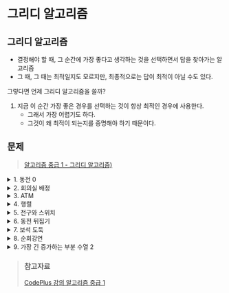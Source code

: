 # 그리디 알고리즘
## 그리디 알고리즘
- 결정해야 할 때, 그 순간에 가장 좋다고 생각하는 것을 선택하면서 답을 찾아가는 알고리즘
- 그 때, 그 때는 최적일지도 모르지만, 최종적으로는 답이 최적이 아닐 수도 있다.

그렇다면 언제 그리디 알고리즘을 쓸까?
1. 지금 이 순간 가장 좋은 경우를 선택하는 것이 항상 최적인 경우에 사용한다.
    - 그래서 가장 어렵기도 하다.
    - 그것이 왜 최적이 되는지를 증명해야 하기 때문이다.
## 문제
> [알고리즘 중급 1 - 그리디 알고리즘)](https://www.acmicpc.net/workbook/view/3977)

<details>
<summary>1. 동전 0</summary>
<div markdown='1'>

- 준규가 가지고 있는 동전은 총 N종류 이고, 각각의 동전을 매우 많이 가지고 있다.
- 동전을 적절히 사용해서 그 가치의 합을 K로 만드려고 한다. 이 때 필요한 동전 개수의 최소값을 구하는 프로그램을 작성하시오.
- N개의 줄에 동전의 가치 Ai가 오름차순으로 주어진다. (1 <= Ai <= 1000000, A1=1,i>=2인 경우에는 Ai는 Ai-1의 배수)
- 가치가 Ai인 동전을 Ai+1/Ai개보다 적게 사용한 것이 정답이다. (i<N)
- Ai를 Ai+1/Ai개 사용했다면 Ai+1 1개로 변경하면 더 최소가 된다.
- 다음을 증명하면 그리디 알고리즘을 증명할 수 있다.
- 모든 정답 중에서 Ai를 사용하지 않고 만든 것 중 K의 최댓값은 Ai-1이다.
> 증명
> - Ai는 최대 Ai+1/Ai개 사용할 수 있기 때문에, Ai를 사용하지 않고 만들 수 있는 최대 금액은 다음과 같다.
> - (A2/A1-1)A1 + (A3/A2-1)A2 + ... + (Ai/Ai-1 -1)Ai-1
> - 식을 정리하면 (A2 - A1) + (A3 - A2) + ... + (Ai - Ai-1)
> - 더 정리하면 Ai-A1 = Ai - 1 이다.
> - 따라서, K >= Ai면 Ai가 꼭 포함되어야 한다. Ai가 포함되었다고 해도 K < Ai+1이면 최소를 만들 수 없다.

- 위의 증명을 통해서 그리디 방법이 맞음을 알 수 있다.
- Ai <= K < Ai+1 라면 Ai가 꼭 하나 포함되어야 하고 이제 K-Ai를 최소로 만들면 된다.
- K-Ai를 최소로 만드는 것도 그리디 알고리즘을 이용할 수 있다.

```java
import java.io.*;
import java.util.*;

public class Main {
    public static void main(String[] args) throws Exception {
        BufferedReader br = new BufferedReader(new InputStreamReader(System.in));
        StringTokenizer stk = new StringTokenizer(br.readLine());
        int n = Integer.parseInt(stk.nextToken());
        int k = Integer.parseInt(stk.nextToken());
        int[] ary = new int[n];
        int ans =0;
        for (int i = n-1; i >=0; i--) {
            ary[i] = Integer.parseInt(br.readLine());
        }
        for (int i = 0; i <n ; i++) {
            if(ary[i]<=k){
                int tmp = k/ary[i];
                ans += tmp;
                k = k%ary[i];
            }
            if(k==0) break;
        }
        System.out.println(ans);
    }
}
```
</div>
</details>

<details>
<summary>2. 회의실 배정</summary>
<div markdown='1'>

- 한 개의 회의실이 있는데 이를 사용하고자 하는 n개의 회의들에 대하여 회의실 사용표를 만들려고 한다.
- 각 회의 i에 대해 시작시간과 끝나는 시간이 주어져 있고, 각 회의가 겹치지 않게 하면서 회의실을 사용할 수 있는 최대 수의 회의를 찾아라
- 단, 회의는 한번 시작하면 중간에 중단될 수 없으며 한 회의가 끝나는 것과 동시에 다음 회의가 시작될 수 있다.
- 회의의 시작시간과 끝나는 시간이 같을 수도 있다.
- 이 경우에는 시작하자마자 끝나는 것으로 생각하면 된다.
- 일찍 시작하는 회의를 배정하는 것, 짧은 회의를 먼저 배정하는 방법 둘 다 반례가 있다.
> 증명
> - i1, i2, i3, ... ,ik를 그리디 알고리즘으로 선택한 정답이라고 하자.
> - j1, j2, j3 ..., jm을 i1= j1, i2 = j2, ... ,ir = jr 중에서 r이 가장 큰 최적해라고 하자
> - jr+1보다 일찍 끝나는 ir+1이 있다고 했을 때, jr+1을 ir+1로 바꿔도 정답이다.

```java
import java.io.*;
import java.util.*;

public class Main {
    public static void main(String[] args) throws Exception {
        BufferedReader br = new BufferedReader(new InputStreamReader(System.in));
        int n = Integer.parseInt(br.readLine());
        PriorityQueue<Time> times = new PriorityQueue<>();
        for (int i = 0; i < n; i++) {
            StringTokenizer stk = new StringTokenizer(br.readLine());
            int s = Integer.parseInt(stk.nextToken());
            int e = Integer.parseInt(stk.nextToken());
            times.add(new Time(s,e));
        }
        int ans = 0;
        int chk = 0;
        while(!times.isEmpty()){
            Time now = times.poll();
            if(chk<=now.start){
                chk = now.end;
                ans++;
            }
        }
        System.out.println(ans);
    }
    static class Time implements Comparable<Time>{
        int start;
        int end;

        public Time(int start, int end) {
            this.start = start;
            this.end = end;
        }

        @Override
        public int compareTo(Time o) {
            if(this.end==o.end) return Integer.compare(this.start,o.start);
            return Integer.compare(this.end,o.end);
        }
    }
}
```
</div>
</details>

<details>
<summary>3. ATM</summary>
<div markdown='1'>

- 인하은행에는 ATM이 1대밖에 없다
- 지금 이 ATM앞에 N명의 사람들이 줄을 서 있다.
- 사람은 1번부터 N번까지 번호가 매겨져 있으며, i번 사람이 돈을 인출하는데 걸리는 시간은 Pi분이다.
- 사람들이 줄을 서는 순서에 따라서, 돈을 인출하는데 필요한 시간의 합이 달라지게 된다.
- 줄을 서 있는 사람의 수 N과 각 사람이 돈을 인출하는데 걸리는 시간 Pi가 주어졌을 때, 각사람이 돈을 인출하는데 필요한 시간의 합의 최소값을 구하는 문제
- 기다리는 시간이 짧은 사람부터 ATM을 인출하는 것이 좋다.
```java
import java.io.*;
import java.util.*;

public class Main {
    public static void main(String[] args) throws Exception {
        BufferedReader br = new BufferedReader(new InputStreamReader(System.in));
        int n = Integer.parseInt(br.readLine());
        People[] people = new People[n];
        int[] ary = new int[n];
        StringTokenizer stk = new StringTokenizer(br.readLine());
        for (int i = 0; i < n; i++) {
            int t = Integer.parseInt(stk.nextToken());
            people[i] = new People(i,t);
        }
        Arrays.sort(people);
        ary[0] = people[0].time;
        for (int i = 1; i < n; i++) {
            ary[i] = people[i].time + ary[i-1];
        }
        System.out.println(Arrays.stream(ary).sum());
    }
    static class People implements Comparable<People>{
        int number;
        int time;
        public People(int n, int t) {
            this.number = n;
            this.time = t;
        }

        @Override
        public int compareTo(People o) {
            if(this.time==o.time) return Integer.compare(this.number,o.number);
            return Integer.compare(this.time,o.time);
        }
    }
}
```
</div>
</details>

<details>
<summary>4. 행렬</summary>
<div markdown='1'>

- 0과 1로만 이루어진 행렬 A와 행렬 B가 있다. 이 때, 행렬 A를 행렬 B로 바꾸는데 필요한 연산의 횟수의 최소값을 구하는 문제
- 행렬을 변환하는 연산을 어떤 3*3크기의 부분 행렬에 있는 모든 원소를 뒤집는 것이다.
- (0,0)을 바꿀 수 있는 방법은 하나밖에 없다.
- (0,0)을 바꾸고 나면, (0,1)을 바꿀 수 있는 방법은 하나 밖에 없다.
- 이런식으로 계속 반복하게 된다면 왼쪽 위칸 기준 3*3크기의 부분 행렬에 들어있는 값은 A와 B가 같다. 이렇게 나머지 칸들도 진행하면 된다.
```java
import java.io.*;
import java.util.*;

public class Main {
    static int n,m;
    static int[][] first;
    static int[][] second;
    public static void main(String[] args) throws Exception {
        BufferedReader br = new BufferedReader(new InputStreamReader(System.in));
        StringTokenizer stk = new StringTokenizer(br.readLine());
        n = Integer.parseInt(stk.nextToken());
        m = Integer.parseInt(stk.nextToken());
        first = new int[n][m];
        second = new int[n][m];
        for (int i = 0; i < n; i++) {
            String s = br.readLine();
            for (int j = 0; j < m; j++) {
                first[i][j] = s.charAt(j)-'0';
            }
        }
        for (int i = 0; i < n; i++) {
            String s = br.readLine();
            for (int j = 0; j < m; j++) {
                second[i][j] = s.charAt(j)-'0';
            }
        }
        int ans = 0;
        for (int i = 0; i < n - 2; i++) {
            for (int j = 0; j < m - 2; j++) {
                if(first[i][j]!=second[i][j]){
                    ans++;
                    flip(j,i);
                }
                if(same()) {
                    System.out.println(ans);
                    return;
                }
            }
        }
        if(same()) System.out.println(0);
        else System.out.println(-1);
    }
    static boolean same(){
        for (int i = 0; i < n; i++) {
            for (int j = 0; j < m; j++) {
                if(first[i][j]!=second[i][j]) return false;
            }
        }
        return true;
    }
    static void flip(int x,int y){
        for (int i = y; i < y+3; i++) {
            for (int j = x; j < x+3; j++) {
                first[i][j] = (first[i][j]+1)%2;
            }
        }
    }
}
```
</div>
</details>

<details>
<summary>5. 전구와 스위치</summary>
<div markdown='1'>

- i번 스위치를 누르면 i-1, i, i+1번 전구의 상태가 바뀐다.
- 1번부터 n번까지의 전구의 상태를 바꿀 수 있는 스위치의 개수는 2, 3, 3, ..., 3, 2이다.
- 1번 스위치를 어떻게 누를지 결정하면, 각각의 칸을 바꿀 수 있는 방법이 한개가 된다.
- 따라서 1번 스위치를 누를지, 누르지 말지를 결정한 다음 각각의 칸에 대해서 방법을 결정한다.
```java
import java.io.*;
import java.util.*;

public class Main {
    static String fs, ss;
    static final int INF = 987654321;
    public static void main(String[] args) throws Exception {
        BufferedReader br = new BufferedReader(new InputStreamReader(System.in));
        int n = Integer.parseInt(br.readLine());
        int[] first = new int[n];
        int[] second = new int[n];
        fs = br.readLine();
        ss = br.readLine();
        int cnt1 = 1, cnt2 = 0;
        make(first, second);
        flip(first, 0);
        cnt1 += getAns(n, first, second);

        make(first, second);
        cnt2 += getAns(n, first, second);
        int ans = Math.min(cnt1, cnt2);
        System.out.println((ans==INF)?-1:ans);
    }

    static void make(int[] first, int[] second) {
        int n = first.length;
        for (int i = 0; i < n; i++) {
            first[i] = fs.charAt(i) - '0';
            second[i] = ss.charAt(i) - '0';
        }
    }

    static int getAns(int n, int[] first, int[] second) {
        int cnt = 0;
        for (int i = 1; i < n; i++) {
            if (first[i - 1] != second[i - 1]) {
                flip(first, i);
                cnt++;
            }
        }
        if (isSame(first, second)) {
            return cnt;
        } else {
            return INF;
        }
    }

    static void flip(int[] ary, int i) {
        int n = ary.length;
        for (int j = i - 1; j <= i + 1; j++) {
            if (j < n && j >= 0) {
                ary[j] = 1 - ary[j];
            }
        }
    }

    static boolean isSame(int[] first, int[] second) {
        int n = first.length;
        for (int i = 0; i < n; i++) {
            if (first[i] != second[i]) return false;
        }
        return true;
    }
}
```
</div>
</details>

<details>
<summary>6. 동전 뒤집기</summary>
<div markdown='1'>

- N^2개의 동전이 N행 N열로 놓여져 있다.
- 임의의 한 행, 한 열에 놓인 N개의 동전을 뒤집는 작업을 수행할 수 있다.
- 동전을 적절히 뒤집어서 T의 최소 개수를 구하는 문제
- 각각의 칸을 바꿀 수 있는 방법은 모두 두가지 이다.
- 한 행에 대해서 어떻게 돌릴지 결정을 해놓았다면, 열에 대해서는 T가 적은 쪽이 결정되어 버린다.
```java
import java.io.*;

public class Main {
    static char[][] board;

    public static void main(String[] args) throws Exception {
        BufferedReader br = new BufferedReader(new InputStreamReader(System.in));
        int n = Integer.parseInt(br.readLine());
        board = new char[n][n];
        for (int i = 0; i < n; i++) {
            String s = br.readLine();
            for (int j = 0; j < n; j++) {
                board[i][j] = s.charAt(j);
            }
        }
        int ans = Integer.MAX_VALUE;
        for (int i = 0; i < (1 << n); i++) {
            int sum = 0;
            for (int j = 0; j < n; j++) {
                int h = 0;
                for (int k = 0; k < n; k++) {
                    if ((i & (1 << k)) > 0) {
                        if (board[k][j] == 'T') h++;
                    }else {
                        if (board[k][j] == 'H') h++;
                    }
                }
                sum += Math.min(h,n-h);
            }
            ans = Math.min(ans,sum);
        }
        System.out.println(ans);
    }
}
```
</div>
</details>

<details>
<summary>7. 보석 도둑</summary>
<div markdown='1'>

- 보석이 N개, 각 보석은 무게 M[i]와 가격 V[i]를 가지고 있음
- 가방은 K개, 가방에 담을 수 있는 최대 무게 C[i], 가방에는 보석 1개만 넣을 수 있음
- 1 <= N, K <= 300000, 0 <= M[i],V[i] <= 1000000, 1 <= C[i] <= 100000000
- 가방에 담을 수 있는 보석의 최대 가격 구하는 문제
    1. 보석을 어떤 가방에 넣을까?
    2. 가방에 어떤 보석을 넣을까?
1. 각각의 보석이 어떤 가방에 들어갈 수 있는지 조사해보자.
    - 최대 가격을 구하는 것이고, 각 가방에는 보석이 1개만 들어갈 수 있기 때문에 가격이 큰 보석을 최대한 많이 가져가는 것이 좋다.
    - 가격이 높은 보석부터 차례대로 각 보석을 담응ㄹ 수 있는 가방 중 C[i]가 가장 작은 가방에 넣는다.
    - 이를 구현하기 위해서 다음을 효율적으로 할 수 있는 자료구조가 필요하다.
        > 1. 어떤 수 x보다 큰 숫자 중에 가장 작은 수를 찾는다. (Lower Bound)
        > 2. 수를 지운다.
    - BST를 사용한다면 1과 2를 O(lgK)에 할 수 있다.
    - C++ : multiset, java : TreeMap
2. 각각의 가방에 들어갈 수 있는 가장 가격이 높은 보석을 조사해보자.
    - 보석과 가방을 하나로 합치고 무게를 기준으로 오름차순 정렬하자
    - 가방이 나올때 마다, 앞에 있는 보석 중에서 가장 가격이 큰 보석을 넣으면 된다.
    - 무게가 증가하는 순으로 정렬해서, 앞에 있는 모든 보석은 다 가방에 들어 갈 수 있도록 한다.
    - 보석의 경우에는 가격을 H에 저장하고, 가방의 경우에는 H에서 가장 큰 값을 찾고 제거한다.
    - 이를 효율적으로 할 수 있는 자료구조 H는 최대 힙이다.

1. 
```java
import java.io.*;
import java.util.*;

public class Main {
    public static void main(String[] args) throws Exception {
        BufferedReader br = new BufferedReader(new InputStreamReader(System.in));
        StringTokenizer stk = new StringTokenizer(br.readLine());
        int n = Integer.parseInt(stk.nextToken());
        int k = Integer.parseInt(stk.nextToken());
        Jewel[] jewel = new Jewel[n];
        TreeMap<Integer,Integer> tm = new TreeMap<>();
        for (int i = 0; i < n; i++) {
            stk = new StringTokenizer(br.readLine());
            int m = Integer.parseInt(stk.nextToken());
            int v = Integer.parseInt(stk.nextToken());
            jewel[i] = new Jewel(m, v);
        }
        for (int i = 0; i < k; i++) {
            int c = Integer.parseInt(br.readLine());
            if(!tm.containsKey(c)){
                tm.put(c,1);
            }else{
                int prev = tm.get(c);
                tm.put(c,prev+1);
            }
        }
        Arrays.sort(jewel);
        long ans = 0;
        for (int i = 0; i < n; i++) {
            Map.Entry<Integer,Integer> it = tm.ceilingEntry(jewel[i].m);
            if(it!=null&&it.getValue()!=0){
                ans += jewel[i].v;
                int value = it.getValue()-1;
                if(value==0){
                    tm.remove(it.getKey());
                }else{
                    tm.put(it.getKey(),value);
                }
            }
        }
        System.out.println(ans);
    }

    static class Jewel implements Comparable<Jewel> {
        int m;
        int v;

        public Jewel(int m, int v) {
            this.m = m;
            this.v = v;
        }

        public int compareTo(Jewel o) {
            if (this.v == o.v) return Integer.compare(this.m, o.m);
            return Integer.compare(o.v, this.v);
        }
    }
}
```
2. 
```java
import java.io.*;
import java.util.*;

public class Main {
    public static void main(String[] args) throws Exception {
        BufferedReader br = new BufferedReader(new InputStreamReader(System.in));
        StringTokenizer stk = new StringTokenizer(br.readLine());
        int n = Integer.parseInt(stk.nextToken());
        int k = Integer.parseInt(stk.nextToken());
        Jewel[] jewel = new Jewel[n + k];
        for (int i = 0; i < n; i++) {
            stk = new StringTokenizer(br.readLine());
            int m = Integer.parseInt(stk.nextToken());
            int v = Integer.parseInt(stk.nextToken());
            jewel[i] = new Jewel(m, v, 0);
        }
        for (int i = n; i < n + k; i++) {
            int m = Integer.parseInt(br.readLine());
            jewel[i] = new Jewel(m, 0, 1);
        }
        Arrays.sort(jewel);
        long ans = 0;
        PriorityQueue<Integer> pq = new PriorityQueue<>(new Comparator<Integer>() {
            @Override
            public int compare(Integer o1, Integer o2) {
                return o2.compareTo(o1);
            }
        });
        for (int i = 0; i < n + k; i++) {
            Jewel now = jewel[i];
            if (now.w == 0) {
                pq.add(now.v);
            } else  {
                if(!pq.isEmpty()) ans += (long)pq.poll();
            }
        }
        System.out.println(ans);
    }

    static class Jewel implements Comparable<Jewel> {
        int m;
        int v;
        int w;

        public Jewel(int m, int v, int w) {
            this.m = m;
            this.v = v;
            this.w = w;
        }

        public int compareTo(Jewel o) {
            if (this.m == o.m) return Integer.compare(this.w, o.w);
            return Integer.compare(this.m, o.m);
        }
    }
}
```
</div>
</details>

<details>
<summary>8. 순회강연</summary>
<div markdown='1'>

- N개의 대학에서 강연 요청을 했다.
- 강연 요청은 두 개의 (d,p)이고, d일 안에 와서 강연을 하면 p원의 강연료를 준다는 의미이다.
- 하루에 최대 한 곳에서만 강연을 할 수 있다고 가정했을 때 최대 수익을 구하는 문제
- 이 문제는 보석 도둑 문제와 매우 비숫한 문제이다.
- 보석 도둑의 보석 = 순회 강연에서 강연
- 보석 도둑의 가방 = 순회 강연에서 하루
- 보석 도둑의 조건 "가방에 보석 1개를 넣을 수 있다"는 순회 강연의 조건 "하루에 1개의 강연만 할 수 있다"와 같다.
- 보석 도둑 : 보석의 무게가 w라면, 이 보석은 c의 값이 w보다 **크거나 같은 가방**에 들어갈 수 있다.
- 순회강연 : 강연 (d, p)는 d보다 **작거나 같은**날에만 강연을 할 수 있다.
- 가방을 기준으로 보석 도둑 문제를 푼 방법에서 무게를 내림차순으로 정렬하고 문제를 해결하면 순회강연 문제와 같은 의미를 갖는다.
- 강연을 최대 힙을 이용해서 유지하면 된다.
```java
import java.io.*;
import java.util.*;

public class Main {
    public static void main(String[] args) throws Exception {
        BufferedReader br = new BufferedReader(new InputStreamReader(System.in));
        StringTokenizer stk = new StringTokenizer(br.readLine());
        int n = Integer.parseInt(stk.nextToken());
        Course[] course = new Course[n];
        for (int i = 0; i < n; i++) {
            stk = new StringTokenizer(br.readLine());
            int p = Integer.parseInt(stk.nextToken());
            int d = Integer.parseInt(stk.nextToken());
            course[i] = new Course(p, d);
        }
        Arrays.sort(course);
        PriorityQueue<Integer> pq = new PriorityQueue<>(new Comparator<Integer>() {
            @Override
            public int compare(Integer o1, Integer o2) {
                return o2.compareTo(o1);
            }
        });
        int idx = 0;
        long ans = 0;
        for (int i=10000;i>=1;i--) {
            while(idx<n&&course[idx].d==i){
                pq.add(course[idx].p);
                idx++;
            }
            if(!pq.isEmpty()){
                ans += pq.poll();
            }
        }
        System.out.println(ans);
    }

    static class Course implements Comparable<Course> {
        int p;
        int d;

        public Course(int p, int d) {
            this.p = p;
            this.d = d;
        }
        public int compareTo(Course o) {
            if (this.d == o.d) return Integer.compare(o.p, this.p);
            return Integer.compare(o.d, this.d);
        }
    }
}
```
</div>
</details>

<details>
<summary>9. 가장 긴 증가하는 부분 수열 2</summary>
<div markdown='1'>

- 수열 A가 주여졌을 때, 가장 긴 증가하는 부분 수열을 구하는 프로그램을 작성하시오.
- 가능한 정답의 리스트를 만들어 가면서 답을 구하자.
```java
import java.io.*;
import java.util.*;

public class Main {
    public static void main(String[] args) throws Exception {
        BufferedReader br = new BufferedReader(new InputStreamReader(System.in));
        int n = Integer.parseInt(br.readLine());
        StringTokenizer stk = new StringTokenizer(br.readLine());
        ArrayList<Integer> list = new ArrayList<>();
        list.add(-1);
        for (int i = 0; i < n; i++) {
            int now = Integer.parseInt(stk.nextToken());
            if (now > list.get(list.size() - 1)) {
                list.add(now);
            } else {
                int min = 0;
                int max = list.size() - 1;
                while (min < max) {
                    int mid = ((max + min) / 2);
                    int wanted = list.get(mid);
                    if (now <= wanted) {
                        max = mid;
                    } else {
                        min = mid + 1;
                    }
                }
                list.set(max,now);
            }
        }
        System.out.println(list.size()-1);
    }
}
```
</div>
</details>

> ### 참고자료
> [CodePlus 강의 알고리즘 중급 1](https://code.plus/course/43)  